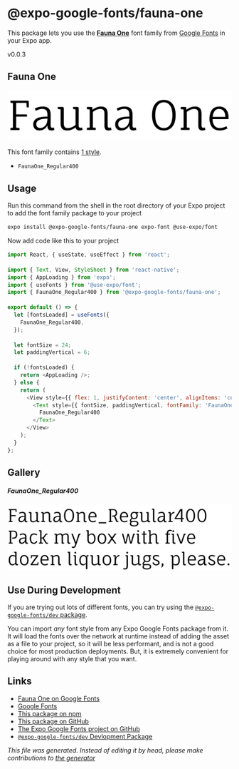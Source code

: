 # @expo-google-fonts/fauna-one

This package lets you use the [**Fauna One**](https://fonts.google.com/specimen/Fauna+One) font family from [Google Fonts](https://fonts.google.com/) in your Expo app.

v0.0.3

## Fauna One

![Fauna One](./font-family.png)

This font family contains [1 style](#gallery).

- `FaunaOne_Regular400`

## Usage

Run this command from the shell in the root directory of your Expo project to add the font family package to your project
```sh
expo install @expo-google-fonts/fauna-one expo-font @use-expo/font
```

Now add code like this to your project
```js
import React, { useState, useEffect } from 'react';

import { Text, View, StyleSheet } from 'react-native';
import { AppLoading } from 'expo';
import { useFonts } from '@use-expo/font';
import { FaunaOne_Regular400 } from '@expo-google-fonts/fauna-one';

export default () => {
  let [fontsLoaded] = useFonts({
    FaunaOne_Regular400,
  });

  let fontSize = 24;
  let paddingVertical = 6;

  if (!fontsLoaded) {
    return <AppLoading />;
  } else {
    return (
      <View style={{ flex: 1, justifyContent: 'center', alignItems: 'center' }}>
        <Text style={{ fontSize, paddingVertical, fontFamily: 'FaunaOne_Regular400' }}>
          FaunaOne_Regular400
        </Text>
      </View>
    );
  }
};

```

## Gallery

##### FaunaOne_Regular400
![FaunaOne_Regular400](./afbf7594d1feb78a9b5e6262887492adcf721a6e1d033b1c6d26aeba06bcc132.ttf.png)


## Use During Development

If you are trying out lots of different fonts, you can try using the [`@expo-google-fonts/dev` package](https://www.npmjs.com/package/@expo-google-fonts/dev).

You can import *any* font style from any Expo Google Fonts package from it. It will load the fonts
over the network at runtime instead of adding the asset as a file to your project, so it will be 
less performant, and is not a good choice for most production deployments. But, it is extremely convenient
for playing around with any style that you want.

## Links

- [Fauna One on Google Fonts](https://fonts.google.com/specimen/Fauna+One)
- [Google Fonts](https://fonts.google.com/)
- [This package on npm](https://www.npmjs.com/package/@expo-google-fonts/fauna-one)
- [This package on GitHub](https://github.com/expo/google-fonts/tree/master/font-packages/fauna-one)
- [The Expo Google Fonts project on GitHub](https://github.com/expo/google-fonts)
- [`@expo-google-fonts/dev` Devlopment Package](https://github.com/expo/google-fonts/tree/master/font-packages/dev)


*This file was generated. Instead of editing it by head, please make contributions to [the generator](https://github.com/expo/google-fonts/tree/master/packages/generator)*
